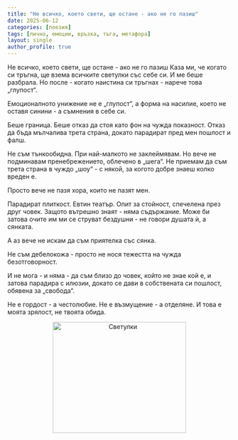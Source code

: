 ```yaml
---
title: "Не всичко, което свети, ще остане - ако не го пазиш"
date: 2025-06-12
categories: [поезия]
tags: [лично, емоции, връзка, тъга, метафора]
layout: single
author_profile: true
---
```


Не всичко, което свети, ще остане - ако не го пазиш
Каза ми, че когато си тръгна,
ще взема всичките светулки със себе си.
И ме беше разбрала.
Но после - когато наистина си тръгнах -
нарече това „глупост“.

Емоционалното унижение не е „глупост“,
а форма на насилие,
което не оставя синини - а съмнения в себе си.

Беше граница.
Беше отказ да стоя като фон на чужда показност.
Отказ да бъда мълчалива трета страна,
докато парадират пред мен пошлост и фалш.

Не съм тънкообидна.
При най-малкото не заклеймявам.
Но вече не подминавам пренебрежението, облечено в „шега“.
Не приемам да съм трета страна в чуждо „шоу“ -
с някой, за когото добре знаеш колко вреден е.

Просто вече не пазя хора, които не пазят мен.

Парадират плиткост. Евтин театър.
Опит за стойност, спечелена през друг човек.
Защото вътрешно знаят - няма съдържание.
Може би затова очите им ми се струват бездушни -
не говори душата ѝ, а сянката.

А аз вече не искам да съм приятелка със сянка.

Не съм дебелокожа -
просто не нося тежестта на чужда безотговорност.

И не мога - и няма - да съм близо до човек,
който не знае кой е,
и затова парадира с илюзии,
докато се дави в собствената си пошлост,
обявена за „свобода“.

Не е гордост - а честолюбие.
Не е възмущение - а отделяне.
И това е моята зрялост,
не твоята обида.

<p align="center">
  <img src="{{ site.baseurl }}/assets/images/svetulki.jpg" width="300" height="250" alt="Светулки">
</p>